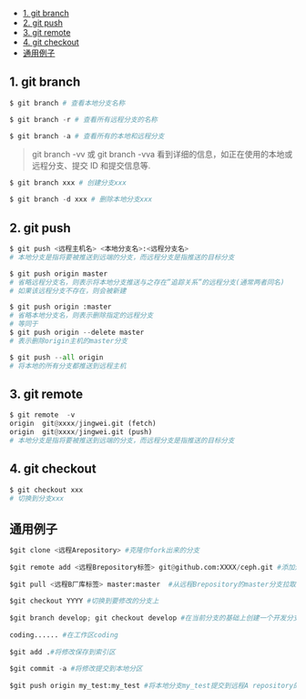- [1. git branch](#1-git-branch)
- [2. git push](#2-git-push)
- [3. git remote](#3-git-remote)
- [4. git checkout](#4-git-checkout)
- [通用例子](#通用例子)

## 1. git branch

```python
$ git branch # 查看本地分支名称

$ git branch -r # 查看所有远程分支的名称

$ git branch -a # 查看所有的本地和远程分支
```

> git branch -vv 或 git branch -vva 看到详细的信息，如正在使用的本地或远程分支、提交 ID 和提交信息等.

```python
$ git branch xxx # 创建分支xxx

$ git branch -d xxx # 删除本地分支xxx
```

## 2. git push

```python
$ git push <远程主机名> <本地分支名>:<远程分支名>
# 本地分支是指将要被推送到远端的分支，而远程分支是指推送的目标分支

$ git push origin master
# 省略远程分支名，则表示将本地分支推送与之存在”追踪关系”的远程分支(通常两者同名)
# 如果该远程分支不存在，则会被新建

$ git push origin :master
# 省略本地分支名，则表示删除指定的远程分支
# 等同于
$ git push origin --delete master
# 表示删除origin主机的master分支

$ git push --all origin
# 将本地的所有分支都推送到远程主机
```

## 3. git remote

```python
$ git remote  -v
origin  git@xxxx/jingwei.git (fetch)
origin  git@xxxx/jingwei.git (push)
# 本地分支是指将要被推送到远端的分支，而远程分支是指推送的目标分支
```

## 4. git checkout

```python
$ git checkout xxx
# 切换到分支xxx
```

## 通用例子
```python
$git clone <远程Arepository> #克隆你fork出来的分支
 
$git remote add <远程Brepository标签> git@github.com:XXXX/ceph.git #添加远程Brepository标签
 
$git pull <远程B厂库标签> master:master  #从远程Brepository的master分支拉取最新objects合并到本地master分支
 
$git checkout YYYY #切换到要修改的分支上
 
$git branch develop; git checkout develop #在当前分支的基础上创建一个开发分支，并切换到该分支上，你将在该分支上coding
 
coding...... #在工作区coding
 
$git add .#将修改保存到索引区
 
$git commit -a #将修改提交到本地分区
 
$git push origin my_test:my_test #将本地分支my_test提交到远程A repository的my_test分支上
```